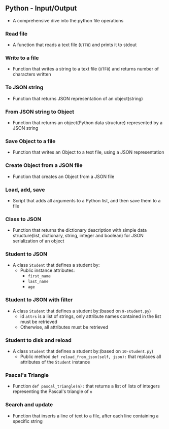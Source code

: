 ## Python - Input/Output
* A comprehensive dive into the python file operations
### Read file
* A function that reads a text file (`UTF8`) and prints it to stdout
### Write to a file
* Function that writes a string to a text file (`UTF8`) and returns number of characters written
### To JSON string
* Function that returns JSON representation of an object(string)
### From JSON string to Object
* Function that returns an object(Python data structure) represented by a JSON string
### Save Object to a file
* Function that writes an Object to a text file, using a JSON representation
### Create Object from a JSON file
* Function that creates an Object from a JSON file
### Load, add, save
* Script that adds all arguments to a Python list, and then save them to a file
### Class to JSON
* Function that returns the dictionary description with simple data structure(list, dictionary, string, integer and boolean) for JSON serialization of an object
### Student to JSON
* A class `Student` that defines a student by:
	* Public instance attributes:
		* `first_name`
		* `last_name`
		* `age`
### Student to JSON with filter
* A class `Student` that defines a student by:(based on `9-student.py`)
	* id `attrs` is a list of strings, only attribute names contained in the list must be retrieved
	* Otherwise, all attributes must be retrieved
### Student to disk and reload
* A class `Student` that defines a student by:(based on `10-student.py`)
	* Public method `def reload_from_json(self, json):` that replaces all attributes of the `Student` instance
### Pascal's Triangle
* Function `def pascal_triangle(n):` that returns a list of lists of integers representing the Pascal's triangle of `n`
### Search and update
* Function that inserts a line of text to a file, after each line containing a specific string
